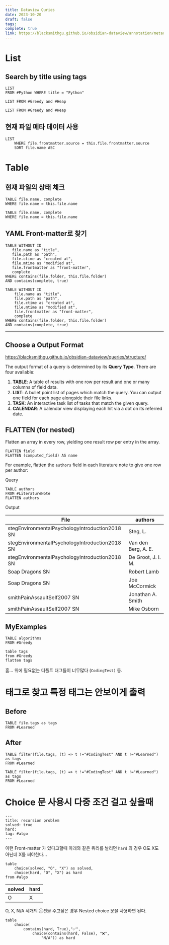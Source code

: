 ```yaml
---
title: Dataview Quries
date: 2023-10-20
draft: false
tags: 
complete: true
link: https://blacksmithgu.github.io/obsidian-dataview/annotation/metadata-pages/
---
```


# List

## Search by title using tags

```
LIST 
FROM #Python WHERE title = "Python" 
```


 ```dataview
LIST FROM #Greedy and #Heap 
```

```
LIST FROM #Greedy and #Heap 
```


## 현재 파일 메타 데이터 사용
```
LIST 
	WHERE file.frontmatter.source = this.file.frontmatter.source 
	SORT file.name ASC 
```




# Table

## 현재 파일의 상태 체크
 ```dataview
TABLE file.name, complete
WHERE file.name = this.file.name
```

 ```
TABLE file.name, complete
WHERE file.name = this.file.name
```



## YAML Front-matter로 찾기

 ```dataview
TABLE WITHOUT ID
	file.name as "title",
	file.path as "path",
	file.ctime as "created at",
	file.mtime as "modified at",
	file.frontmatter as "front-matter",
	complete
WHERE contains(file.folder, this.file.folder) 
AND contains(complete, true)
```

```
TABLE WITHOUT ID
	file.name as "title",
	file.path as "path",
	file.ctime as "created at",
	file.mtime as "modified at",
	file.frontmatter as "front-matter",
	complete
WHERE contains(file.folder, this.file.folder) 
AND contains(complete, true)
```



___

## Choose a Output Format

https://blacksmithgu.github.io/obsidian-dataview/queries/structure/

The output format of a query is determined by its **Query Type**. There are four available:

1. **TABLE**: A table of results with one row per result and one or many columns of field data.
2. **LIST**: A bullet point list of pages which match the query. You can output one field for each page alongside their file links.
3. **TASK**: An interactive task list of tasks that match the given query.
4. **CALENDAR**: A calendar view displaying each hit via a dot on its referred date.

## FLATTEN (for nested)

Flatten an array in every row, yielding one result row per entry in the array.

```
FLATTEN field 
FLATTEN (computed_field) AS name
```

For example, flatten the `authors` field in each literature note to give one row per author:

Query
```
TABLE authors 
FROM #LiteratureNote 
FLATTEN authors
```


Output

| File                                           | authors             |
| ---------------------------------------------- | ------------------- |
| stegEnvironmentalPsychologyIntroduction2018 SN | Steg, L.            |
| stegEnvironmentalPsychologyIntroduction2018 SN | Van den Berg, A. E. |
| stegEnvironmentalPsychologyIntroduction2018 SN | De Groot, J. I. M.  |
| Soap Dragons SN                                | Robert Lamb         |
| Soap Dragons SN                                | Joe McCormick       |
| smithPainAssaultSelf2007 SN                    | Jonathan A. Smith   |
| smithPainAssaultSelf2007 SN                    | Mike Osborn         |

## MyExamples

```dataview
TABLE algorithms
FROM #Greedy 
```


```dataview
table tags
from #Greedy 
flatten tags
```

흠... 위에 필요없는 디폴트 태그들이 너무많다 (`CodingTest)` 등.

# 태그로 찾고 특정 태그는 안보이게 출력

## Before
```dataview
TABLE file.tags as tags
FROM #Learned 
```


## After
```dataview
TABLE filter(file.tags, (t) => t !="#CodingTest" AND t !="#Learned") as tags
FROM #Learned 
```


```
TABLE filter(file.tags, (t) => t !="#CodingTest" AND t !="#Learned") as tags
FROM #Learned 
```


# Choice 문 사용시 다중 조건 걸고 싶을때

```
---
title: recursion problem
solved: true
hard:
tag: #algo
---
```

이런 Front-matter 가 있다고할때 아래와 같은 쿼리를 날리면 `hard` 의 경우 O도 X도 아닌데 X를 써야한다…
```
table
	choice(solved, "O", "X") as solved,
	choice(hard, "O", "X") as hard
from #algo
```

|solved | hard|
|- |-|
| O | X|

O, X, N/A 세개의 옵션을 주고싶은 경우 Nested choice 문을 사용하면 된다.

```
table
	choice(
		contains(hard, True),"✅",
			choice(contains(hard, False), "❌", 
				"N/A")) as hard
```